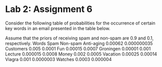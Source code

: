 # Lab 2: Assignment 6

Consider the following table of probabilities for the occurrence of certain key words in an
email presented in the table below.

Assume that the priors of receiving spam and non-spam are 0.9 and 0.1, respectively.
Words 	Spam 	Non-spam
Anti-aging 	0.00062 	0.000000035
Customers 	0.005 	0.0001
Fun 	0.00015 	0.0007
Groningen 	0.00001 	0.001
Lecture 	0.000015 	0.0008
Money 	0.002 	0.0005
Vacation 	0.00025 	0.00014
Viagra 	0.001 	0.0000003
Watches 	0.0003 	0.000004